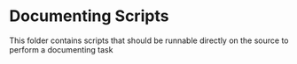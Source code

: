 # Documenting Scripts
This folder contains scripts that should be runnable directly on the source to perform a documenting task
